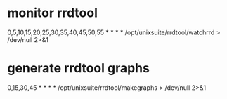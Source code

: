 # monitor rrdtool
0,5,10,15,20,25,30,35,40,45,50,55 * * * * /opt/unixsuite/rrdtool/watchrrd > /dev/null 2>&1

# generate rrdtool graphs
0,15,30,45 * * * * /opt/unixsuite/rrdtool/makegraphs > /dev/null 2>&1

